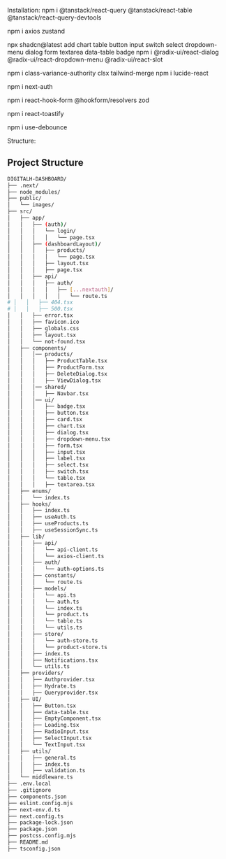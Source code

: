 
Installation:
npm i @tanstack/react-query @tanstack/react-table @tanstack/react-query-devtools

npm i axios zustand 

npx shadcn@latest add chart table button input switch select dropdown-menu dialog form textarea data-table badge
npm i @radix-ui/react-dialog @radix-ui/react-dropdown-menu @radix-ui/react-slot

npm i class-variance-authority clsx tailwind-merge 
npm i lucide-react

npm i next-auth

npm i react-hook-form @hookform/resolvers zod

npm i react-toastify

npm i use-debounce


Structure:
## Project Structure

```bash
DIGITALH-DASHBOARD/
├── .next/
├── node_modules/
├── public/
│   └── images/
├── src/
│   ├── app/
│   │   ├── (auth)/
│   │   │   └── login/
│   │   │   │   └── page.tsx
│   │   ├── (dashboardLayout)/
│   │   │   ├── products/
│   │   │   │   └── page.tsx
│   │   │   ├── layout.tsx
│   │   │   ├── page.tsx
│   │   ├── api/
│   │   │   ├── auth/
│   │   │   │   ├── [...nextauth]/
│   │   │   │   │   └── route.ts
# │   │   ├── 404.tsx
# │   │   ├── 500.tsx
│   │   ├── error.tsx
│   │   ├── favicon.ico
│   │   ├── globals.css
│   │   ├── layout.tsx
│   │   └── not-found.tsx
│   ├── components/
│   │   │── products/
│   │   │   ├── ProductTable.tsx
│   │   │   ├── ProductForm.tsx
│   │   │   ├── DeleteDialog.tsx
│   │   │   ├── ViewDialog.tsx
│   │   │── shared/
│   │   │   ├── Navbar.tsx
│   │   │── ui/
│   │   │   ├── badge.tsx
│   │   │   ├── button.tsx
│   │   │   ├── card.tsx
│   │   │   ├── chart.tsx
│   │   │   ├── dialog.tsx
│   │   │   ├── dropdown-menu.tsx
│   │   │   ├── form.tsx
│   │   │   ├── input.tsx
│   │   │   ├── label.tsx
│   │   │   ├── select.tsx
│   │   │   ├── switch.tsx
│   │   │   └── table.tsx
│   │   │   ├── textarea.tsx
│   ├── enums/
│   │   └── index.ts
│   ├── hooks/
│   │   ├── index.ts
│   │   ├── useAuth.ts
│   │   ├── useProducts.ts
│   │   ├── useSessionSync.ts
│   ├── lib/
│   │   ├── api/
│   │   │   └── api-client.ts
│   │   │   └── axios-client.ts
│   │   ├── auth/
│   │   │   └── auth-options.ts
│   │   ├── constants/
│   │   │   └── route.ts
│   │   ├── models/
│   │   │   └── api.ts
│   │   │   └── auth.ts
│   │   │   └── index.ts
│   │   │   └── product.ts
│   │   │   └── table.ts
│   │   │   └── utils.ts
│   │   ├── store/
│   │   │   └── auth-store.ts
│   │   │   └── product-store.ts
│   │   ├── index.ts
│   │   ├── Notifications.tsx
│   │   └── utils.ts
│   ├── providers/
│   │   ├── Authprovider.tsx
│   │   ├── Hydrate.ts
│   │   ├── Queryprovider.tsx
│   ├── UI/
│   │   ├── Button.tsx
│   │   ├── data-table.tsx
│   │   ├── EmptyComponent.tsx
│   │   ├── Loading.tsx
│   │   ├── RadioInput.tsx
│   │   ├── SelectInput.tsx
│   │   └── TextInput.tsx
│   ├── utils/
│   │   ├── general.ts
│   │   ├── index.ts
│   │   ├── validation.ts
│   └── middleware.ts
├── .env.local
├── .gitignore
├── components.json
├── eslint.config.mjs
├── next-env.d.ts
├── next.config.ts
├── package-lock.json
├── package.json
├── postcss.config.mjs
├── README.md
├── tsconfig.json
```
